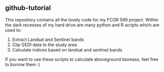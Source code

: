 ## github-tutorial


This repository contains all the lovely code for my FCOR 599 project. Within the dark recesses of my hard drive are many python and R scripts which are used to:
1. Extract Landsat and Sentinel bands
2. Clip GEDI data to the study area
3. Calculate indices based on landsat and sentinel bands

If you want to use these scripts to calculate aboveground biomass, feel free to borrow them :)